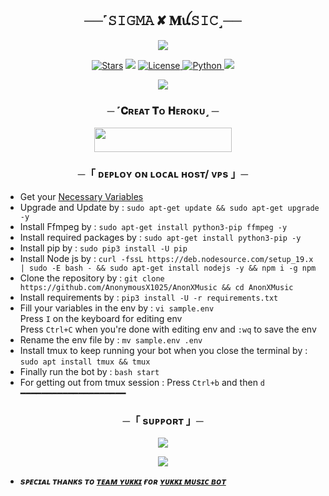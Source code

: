 <h2 align="center">
    ──˹𝚂𝙸𝙶𝙼𝙰 ✘ 𝐌ꪊ𝚂𝙸𝙲˼──
</h2>

<p align="center">
  <img src="https://te.legra.ph/file/9d4b7b84a057454108d2d.jpg">
</p>

<p align="center">
<a href="https://github.com/Harsh123499/SigmaXmusic/stargazers"><img src="https://img.shields.io/github/stars/Harsh123499/SigmaXmusic?color=black&logo=github&logoColor=black&style=for-the-badge" alt="Stars" /></a>
<a href="https://github.com/Harsh123499/SigmaXmusic/network/members"> <img src="https://img.shields.io/github/forks/Harsh123499/SigmaXmusic?color=black&logo=github&logoColor=black&style=for-the-badge" /></a>
<a href="https://github.com/Harsh123499/SigmaXmusic/blob/master/LICENSE"> <img src="https://img.shields.io/badge/License-MIT-blueviolet?style=for-the-badge" alt="License" /> </a>
<a href="https://www.python.org/"> <img src="https://img.shields.io/badge/Written%20in-Python-orange?style=for-the-badge&logo=python" alt="Python" /> </a>
<a href="https://github.com/Harsh123499/SigmaXmusic/commits/Harsh123499"> <img src="https://img.shields.io/github/last-commit/Harsh123499/SigmaXmusic?color=blue&logo=github&logoColor=green&style=for-the-badge" /></a>
</p>

<p align="center">
  <img src="https://telegra.ph/file/36be820a8775f0bfc773e.jpg">
</p>

<h3 align="center">
    ─ ˹𝐂ʀᴇᴀᴛ 𝐓ᴏ 𝐇ᴇʀᴏᴋᴜ˼ ─
</h3>

<p align="center"><a href="https://dashboard.heroku.com/new?template=https://github.com/Harsh123499/SigmaXmusic"> <img src="https://img.shields.io/badge/Deploy%20On%20Heroku-black?style=for-the-badge&logo=heroku" width="220" height="38.45"/></a></p>

<h3 align="center">
    ─「 ᴅᴇᴩʟᴏʏ ᴏɴ ʟᴏᴄᴀʟ ʜᴏsᴛ/ ᴠᴘs 」─
</h3>

- Get your [Necessary Variables](https://github.com/Harsh123499/SigmaXmusic/blob/master/sample.env)
- Upgrade and Update by :
`sudo apt-get update && sudo apt-get upgrade -y`
- Install Ffmpeg by :
`sudo apt-get install python3-pip ffmpeg -y`
- Install required packages by :
`sudo apt-get install python3-pip -y`
- Install pip by :
`sudo pip3 install -U pip`
- Install Node js by :
`curl -fssL https://deb.nodesource.com/setup_19.x | sudo -E bash - && sudo apt-get install nodejs -y && npm i -g npm`
- Clone the repository by :
`git clone https://github.com/AnonymousX1025/AnonXMusic && cd AnonXMusic`
- Install requirements by :
`pip3 install -U -r requirements.txt`
- Fill your variables in the env by :
`vi sample.env`<br>
Press `I` on the keyboard for editing env<br>
Press `Ctrl+C` when you're done with editing env and `:wq` to save the env<br>
- Rename the env file by :
`mv sample.env .env`
- Install tmux to keep running your bot when you close the terminal by :
`sudo apt install tmux && tmux`
- Finally run the bot by :
`bash start`
- For getting out from tmux session : Press `Ctrl+b` and then `d`<br>
━━━━━━━━━━━━━━━━━━━━

<h3 align="center">
    ─「 sᴜᴩᴩᴏʀᴛ 」─
</h3>

<p align="center">
<a href="https://telegram.me/Sigma_byz"><img src="https://img.shields.io/badge/-Support%20Group-blue.svg?style=for-the-badge&logo=Telegram"></a>
</p>

<p align="center">
<a href="https://telegram.me/Sigmabot_support"><img src="https://img.shields.io/badge/-Support%20Channel-blue.svg?style=for-the-badge&logo=Telegram"></a>
</p>

- <b> _sᴩᴇᴄɪᴀʟ ᴛʜᴀɴᴋs ᴛᴏ [ᴛᴇᴀᴍ ʏᴜᴋᴋɪ](https://github.com/TeamYukki) ғᴏʀ [ʏᴜᴋᴋɪ ᴍᴜsɪᴄ ʙᴏᴛ](https://github.com/TeamYukki/YukkiMusicBot)_ </b>
